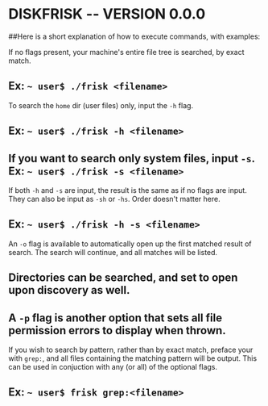 # DISKFRISK -- VERSION 0.0.0

##Here is a short explanation of how to execute commands, with examples:

If no flags present, your machine's entire file tree is searched, by
exact match.

Ex: `~ user$ ./frisk <filename>`
---
To search the `home` dir (user files) only, input the `-h` flag.

Ex: `~ user$ ./frisk -h <filename>`
---
If you want to search only system files, input `-s`.
Ex: `~ user$ ./frisk -s <filename>`
---
If both `-h` and `-s` are input, the result is the same as if no 
flags are input. They can also be input as `-sh` or `-hs`. Order
doesn't matter here.

Ex: `~ user$ ./frisk -h -s <filename>`
---
An `-o` flag is available to automatically open up the first matched 
result of search.  The search will continue, and all matches will be
listed.

Directories can be searched, and set to open upon discovery as well.
---
A `-p` flag is another option that sets all file permission errors to
display when thrown.
---
If you wish to search by pattern, rather than by exact match, preface
your <filename> with `grep:`, and all files containing the matching
pattern will be output. This can be used in conjuction with any (or all)
of the optional flags.

Ex: `~ user$ frisk grep:<filename>`
---
